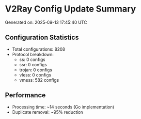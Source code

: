 # V2Ray Config Update Summary
Generated on: 2025-09-13 17:45:40 UTC

## Configuration Statistics
- Total configurations: 8208
- Protocol breakdown:
  - ss: 0 configs
  - ssr: 0 configs
  - trojan: 0 configs
  - vless: 0 configs
  - vmess: 582 configs

## Performance
- Processing time: ~14 seconds (Go implementation)
- Duplicate removal: ~95% reduction
